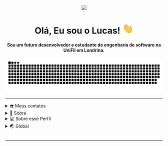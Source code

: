 <!-- Já revisei essa parte -->
<p align="center">
  <img src="https://miro.medium.com/max/2048/1*OohqW5DGh9CQS4hLY5FXzA.png" height="230"/>
</p>
<div align="center">
  
<h1 align="center">Olá, Eu sou o Lucas! <img width="35" src="https://github.com/1999AZZAR/1999AZZAR/blob/main/resources/img/waving.gif"> </h1>
  
<h4 align="center">Sou um futuro desenvolvedor e estudante de engenharia de software na UniFil em Londrina.
</div>

<div align="center">
  <a href="https://1999azzar.github.io/1999AZZAR/">
  <img  src="https://github.com/1999AZZAR/1999AZZAR/blob/main/resources/img/grid-snake.svg"
       alt="snake" /></a>
</div>

-----
  
  <!-- Já revisei essa parte -->
<details>
  <summary>☎️ Meus contatos </summary>
<div>
  <samp>
  <h2 align="center">você pode entrar em contato comigo por:</h2>
<p align="center">
  <br/>
  <a href="https://www.linkedin.com/in/lucas-waidman-de-oliveira-25a8ba268/" target="_blank"><img align="center" src="https://img.shields.io/badge/linkedin-%231DA1F2.svg?style=for-the-badge&logo=linkedin&logoColor=white" alt="linkedin lucas" height="30"/></a>
</p>

<p align="center">
  <a href="https://www.facebook.com/profile.php?id=100016063424524" target="_blank"><img align="center" src="https://img.shields.io/badge/facebook-4267B2.svg?style=for-the-badge&logo=facebook&logoColor=white" alt="facebook lucas" height="30"/></a>
</p>

<p align="center">
  <a href="mailto:lucas.oliveira@edu.unifil.br" target="_blank"><img align="center" src="https://img.shields.io/badge/gmail-EA4335.svg?style=for-the-badge&logo=gmail&logoColor=white" alt="email lucas" height="30"/></a>
</p>

<p align="center">
  <a href="https://instagram.com/oliveeira.lucas" target="_blank"><img align="center" src="https://img.shields.io/badge/instagram-%23E4405F.svg?style=for-the-badge&logo=Instagram&logoColor=white" alt="Instagram lucas" height="30"/></a>
</p>

  </samp>
</div>
</details>

  <!-- Já revisei essa parte -->
  

<details>
  <summary>🧮 Sobre </summary>
<div>
<samp>
<h2 align="center">Informações da Conta</h2>
 <p align="center">
   
   <p align="center">
  <a href="github.com/oliveeiralucas" target="blank"><img align="center" 
     src="https://komarev.com/ghpvc/?username=oliveeiralucas&style=for-the-badge&label=PROFILE+VIEWS" height="25"
     alt="views count" /></a>
  </p> 
     
  
  
  <p align="center">
  <a href="https://www.codefactor.io/repository/github/oliveeiralucas/web-site"><img align="center"
     src="https://www.codefactor.io/repository/github/1999azzar/1999azzar/badge/main" height="25"
     alt="CodeFactor" /></a>
  </p>
    
  
 <p align="center">
  <a href="github.com/oliveeiralucas" target="blank"><img align="center" 
     src="https://img.shields.io/github/license/oliveeiralucas/PontoBiometrico?style=for-the-badge" height="25"
     alt="lisense" /></a>
  </p>
   
   <p align="center">
  <a href="github.com/oliveeiralucas"><img align="center"
     src="https://forthebadge.com/images/badges/works-on-my-machine.svg" height="25"
     alt="work on my machine" /></a>
 </p>
 </samp>
</div>
</details>

  
<details> 
  <summary>💻 Sobre esse Perfil </summary>
  <div>
  <samp>
    <h2 align="center"> Status do Github </h2>
      <br/>
    <details open>
  <summary><h3>Linguagens</h3></summary>
            <p align="center">
        <a href="https://github.com/oliveeiralucas/">
          <img src="https://github-readme-stats.vercel.app/api/top-langs/?username=oliveeiralucas&langs_count=6&theme=gruvbox&layout=compact&hide_border=true"
          alt="1oliveeiralucas: linguagens mais utilizadas" /></a>
      </p>
        <p align="center">
          <a href="https://github.com/oliveeiralucas/">
          <img width="45%" src="https://github-profile-summary-cards.vercel.app/api/cards/repos-per-language?username=oliveeiralucas&theme=gruvbox&layout=compact&hide_border=true"
          alt="oliveeiralucas: linguas mais utilizadas por repositorio" />
          <img width="45%" src="https://github-profile-summary-cards.vercel.app/api/cards/most-commit-language?username=oliveeiralucas&theme=gruvbox&layout=compact&hide_border=true"
          alt="oliveeiralucas: linguagens mais utilizadas por commit" />
          </a>
        </p>
</details>
    <details open>
      
  <summary><h3>Estatísticas</h3></summary>
        <p align="center">
          <a href="https://github.com/oliveeiralucas/">
          <img width="49.5%" src="https://github-readme-stats.vercel.app/api?username=oliveeiralucas&show_icons=true&theme=gruvbox&hide_border=true" />
          <img width="49.5%" src="https://github-readme-streak-stats.herokuapp.com/?user=oliveeiralucas&theme=gruvbox&hide_border=true" />
          </a>
       </p>
     <br>
     </samp>
  </div>    
</details>
  
<!-- Já revisei essa parte -->
<details>
  <summary>🌏 Global</summary>
  <br/>
      <p> "Programação é a arte de criar soluções para problemas que ainda não existem." - John Carmack. <p>
  
  ## 🏆GitHub Trophies
![](https://github-profile-trophy.vercel.app/?username=oliveeiralucasb&theme=discord&no-frame=false&no-bg=false&margin-w=4)
  
  
  </div>
</details> 
<br/>
</details> 

-----
